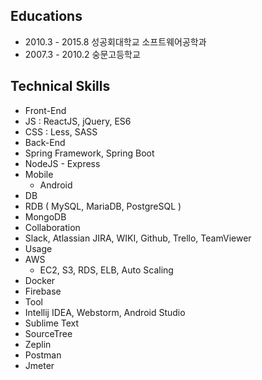 
Educations
--------
* 2010.3 - 2015.8 성공회대학교 소프트웨어공학과 
* 2007.3 - 2010.2 숭문고등학교 

Technical Skills
--------
* Front-End
 * JS : ReactJS, jQuery, ES6 
 * CSS : Less, SASS
* Back-End
 * Spring Framework, Spring Boot
 * NodeJS - Express
* Mobile
  * Android
* DB
 * RDB ( MySQL, MariaDB, PostgreSQL )
 * MongoDB
* Collaboration
 * Slack, Atlassian JIRA, WIKI, Github, Trello, TeamViewer
* Usage
 * AWS
   * EC2, S3, RDS, ELB, Auto Scaling
 * Docker
 * Firebase
* Tool
 * Intellij IDEA, Webstorm, Android Studio
 * Sublime Text
 * SourceTree
 * Zeplin
 * Postman
 * Jmeter
